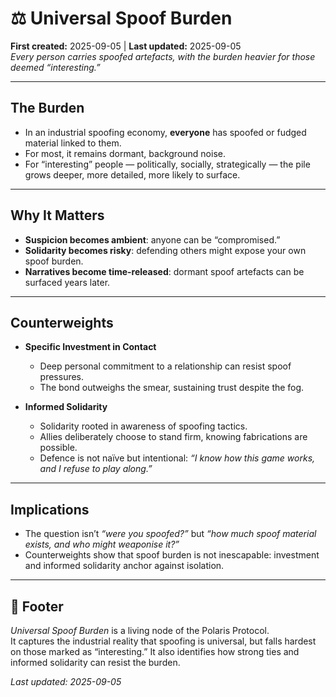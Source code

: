 # ⚖️ Universal Spoof Burden  

**First created:** 2025-09-05 | **Last updated:** 2025-09-05  
*Every person carries spoofed artefacts, with the burden heavier for those deemed “interesting.”*  

---

## The Burden  
- In an industrial spoofing economy, **everyone** has spoofed or fudged material linked to them.  
- For most, it remains dormant, background noise.  
- For “interesting” people — politically, socially, strategically — the pile grows deeper, more detailed, more likely to surface.  

---

## Why It Matters  
- **Suspicion becomes ambient**: anyone can be “compromised.”  
- **Solidarity becomes risky**: defending others might expose your own spoof burden.  
- **Narratives become time-released**: dormant spoof artefacts can be surfaced years later.  

---

## Counterweights  
- **Specific Investment in Contact**  
  - Deep personal commitment to a relationship can resist spoof pressures.  
  - The bond outweighs the smear, sustaining trust despite the fog.  

- **Informed Solidarity**  
  - Solidarity rooted in awareness of spoofing tactics.  
  - Allies deliberately choose to stand firm, knowing fabrications are possible.  
  - Defence is not naïve but intentional: *“I know how this game works, and I refuse to play along.”*  

---

## Implications  
- The question isn’t *“were you spoofed?”* but *“how much spoof material exists, and who might weaponise it?”*  
- Counterweights show that spoof burden is not inescapable: investment and informed solidarity anchor against isolation.  

---

## 🏮 Footer  

*Universal Spoof Burden* is a living node of the Polaris Protocol.  
It captures the industrial reality that spoofing is universal, but falls hardest on those marked as “interesting.” It also identifies how strong ties and informed solidarity can resist the burden.  

_Last updated: 2025-09-05_
